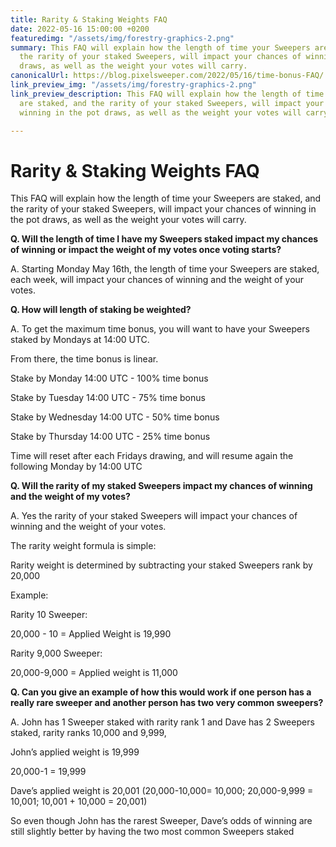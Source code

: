 ```yaml
---
title: Rarity & Staking Weights FAQ
date: 2022-05-16 15:00:00 +0200
featuredimg: "/assets/img/forestry-graphics-2.png"
summary: This FAQ will explain how the length of time your Sweepers are staked, and
  the rarity of your staked Sweepers, will impact your chances of winning in the pot
  draws, as well as the weight your votes will carry.
canonicalUrl: https://blog.pixelsweeper.com/2022/05/16/time-bonus-FAQ/
link_preview_img: "/assets/img/forestry-graphics-2.png"
link_preview_description: This FAQ will explain how the length of time your Sweepers
  are staked, and the rarity of your staked Sweepers, will impact your chances of
  winning in the pot draws, as well as the weight your votes will carry.

---
```

# Rarity & Staking Weights FAQ

This FAQ will explain how the length of time your Sweepers are staked, and the rarity of your staked Sweepers, will impact your chances of winning in the pot draws, as well as the weight your votes will carry.

**Q. Will the length of time I have my Sweepers staked impact my chances of winning or impact the weight of my votes once voting starts?**

A. Starting Monday May 16th, the length of time your Sweepers are staked, each week, will impact your chances of winning and the weight of your votes.

**Q. How will length of staking be weighted?**

A. To get the maximum time bonus, you will want to have your Sweepers staked by Mondays at 14:00 UTC.

From there, the time bonus is linear.

Stake by Monday 14:00 UTC - 100% time bonus

Stake by Tuesday 14:00 UTC - 75% time bonus

Stake by Wednesday 14:00 UTC - 50% time bonus

Stake by Thursday 14:00 UTC - 25% time bonus

Time will reset after each Fridays drawing, and will resume again the following Monday by 14:00 UTC

**Q. Will the rarity of my staked Sweepers impact my chances of winning and the weight of my votes?**

A. Yes the rarity of your staked Sweepers will impact your chances of winning and the weight of your votes.

The rarity weight formula is simple:

Rarity weight is determined by subtracting your staked Sweepers rank by 20,000

Example:

Rarity 10 Sweeper:

20,000 - 10 = Applied Weight is 19,990

Rarity 9,000 Sweeper:

20,000-9,000 = Applied weight is 11,000

**Q. Can you give an example of how this would work if one person has a really rare sweeper and another person has two very common sweepers?**

A. John has 1 Sweeper staked with rarity rank 1 and Dave has 2 Sweepers staked, rarity ranks 10,000 and 9,999,

John’s applied weight is 19,999

20,000-1 = 19,999

Dave’s applied weight is 20,001 (20,000-10,000= 10,000; 20,000-9,999 = 10,001; 10,001 + 10,000 = 20,001)

So even though John has the rarest Sweeper, Dave’s odds of winning are still slightly better by having the two most common Sweepers staked
